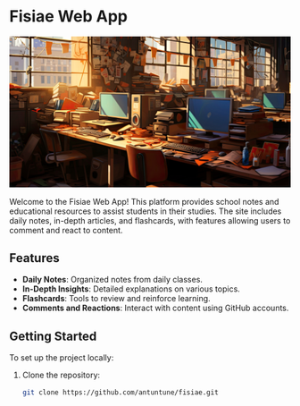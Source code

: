 # Fisiae Web App

![Fisiae Web App](public/office.jpg)

Welcome to the Fisiae Web App! This platform provides school notes and educational resources to assist students in their studies. The site includes daily notes, in-depth articles, and flashcards, with features allowing users to comment and react to content.

## Features

- **Daily Notes**: Organized notes from daily classes.
- **In-Depth Insights**: Detailed explanations on various topics.
- **Flashcards**: Tools to review and reinforce learning.
- **Comments and Reactions**: Interact with content using GitHub accounts.

## Getting Started

To set up the project locally:

1. Clone the repository:
   ```bash
   git clone https://github.com/antuntune/fisiae.git
   ```
